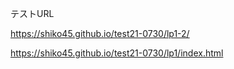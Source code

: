 テストURL

https://shiko45.github.io/test21-0730/lp1-2/

https://shiko45.github.io/test21-0730/lp1/index.html
